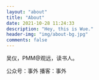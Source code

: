```yaml
---
layout: "about"
title: "About"
date: 2021-10-28 11:24:33
description: "Hey, this is Wue."
header-img: "img/about-bg.jpg"
comments: false
---
```


吴仪，PMM@观远，读书人。

公众号：事外
播客：事外